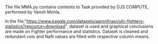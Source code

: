 The file MMA.py contains contents to Task provided by DJS COMPUTE, performed by Vansh Mohla.


In the file,"https://www.kaggle.com/datasets/aaronfriasr/ufc-fighters-statistics?resource=download", dataset is used and graphical conclusions are made on Fighter performance and statistics.
Dataset is cleaned and redundant cols and NaN values are filled with respective column means.
